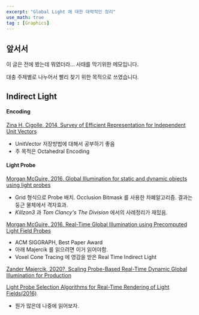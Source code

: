 ```yaml
---
excerpt: "Global Light 에 대한 대략적인 정리"
use_math: true
tag : [Graphics]
---
```


## 앞서서

이 글은 전에 봤는데 뭐였더라... 사태를 막기위한 메모입니다. 

대충 주제별로 나누어서 빨리 찾기 위한 목적으로 쓰였습니다.


## Indirect Light

#### Encoding

[Zina H. Cigolle, 2014, Survey of Efficient Representation for Independent Unit Vectors](http://jcgt.org/published/0003/02/01/)
+ UnitVector 저장방법에 대해서 공부하기 좋음
+ 주 목적은 Octahedral Encoding


#### Light Probe

[Morgan McGuire, 2016, Global Illumination for static and dynamic objects using light probes](http://www.cse.chalmers.se/~uffe/xjobb/bowald_final_master_thesis_v2.pdf)
+ Grid 형식으로 Probe 배치. Occlusion Bitmask 를 사용한 차폐알고리즘. 결과는 둥근 물체에서 격자효과.
+ _Killzon3_ 과 _Tom Clancy's The Division_ 에서의 사례정리가 재밌음.

[Morgan McGuire, 2016, Real-Time Global Illumination using Precomputed Light Field Probes](http://casual-effects.com/research/McGuire2017LightField/index.html)
+ ACM SIGGRAPH, Best Paper Award
+ 아래 Majercik 를 읽으려면 이거 읽어야함.
+ Voxel Cone Tracing 에 영감을 받은 Real Time Indirect Light

[Zander Majercik, 2020?, Scaling Probe-Based Real-Time Dynamic Global Illumination for Production](https://arxiv.org/pdf/2009.10796.pdf)


[Light Probe Selection Algorithms for Real-Time Rendering of Light Fields(2016)](http://melancholytree.com/thesis.pdf)
+ 뭔가 많은데 나중에 읽어보자.

